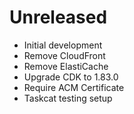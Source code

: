 # Unreleased

* Initial development
* Remove CloudFront
* Remove ElastiCache
* Upgrade CDK to 1.83.0
* Require ACM Certificate
* Taskcat testing setup
